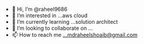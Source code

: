 - 👋 Hi, I’m @raheel9686
- 👀 I’m interested in ...aws cloud
- 🌱 I’m currently learning ...solution architect
- 💞️ I’m looking to collaborate on ...
- 📫 How to reach me ...mdraheelshoaib@gmail.com

<!---
raheel9686/raheel9686 is a ✨ special ✨ repository because its `README.md` (this file) appears on your GitHub profile.
You can click the Preview link to take a look at your changes.
--->
